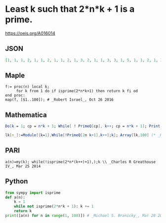 # Least k such that 2\*n\*k \+ 1 is a prime\.
https://oeis.org/A016014
## JSON
```JSON
[1, 1, 1, 2, 1, 1, 2, 1, 1, 2, 1, 3, 2, 1, 1, 3, 3, 1, 5, 1, 1, 2, 1, 2, 2, 1, 2, 2, 1, 1, 5, 3, 1, 2, 1, 1, 2, 3, 1, 3, 1, 4, 2, 1, 2, 3, 3, 1, 2, 1, 1, 3, 1, 1, 3, 1, 2, 2, 6, 2, 3, 3, 1, 2, 1, 3, 2, 1, 1, 2, 4, 3, 2, 1, 1, 3, 3, 1, 2, 4, 1, 5, 1, 2, 6, 1, 2, 2, 1, 1, 3, 7, 2, 5, 1, 1, 2, 1, 1]
```
## Maple
```Maple
f:= proc(n) local k;
     for k from 1 do if isprime(2*n*k+1) then return k fi od
end proc:
map(f, [$1..100]); # _Robert Israel_, Oct 26 2016
```
## Mathematica
```Mathematica
Do[k = 1; cp = n*k + 1; While[ ! PrimeQ[cp], k++; cp = n*k + 1]; Print[k], {n, 2, 400, 2}] (* _Lei Zhou_, Feb 23 2005 *)
```
```Mathematica
lk[n_]:=Module[{k=1},While[!PrimeQ[2n k+1],k++];k]; Array[lk,100] (* _Harvey P. Dale_, Apr 23 2023 *)
```
## PARI
```PARI
a(n)=my(k); while(!isprime(2*n*(k++)+1),);k \\ _Charles R Greathouse IV_, Mar 25 2014
```
## Python
```Python
from sympy import isprime
def a(n):
    k = 1
    while not isprime(2*n*k + 1): k += 1
    return k
print([a(n) for n in range(1, 100)]) # _Michael S. Branicky_, Mar 28 2022
```
